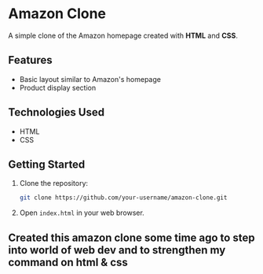 # Amazon Clone

A simple clone of the Amazon homepage created with **HTML** and **CSS**.

## Features
- Basic layout similar to Amazon's homepage
- Product display section

## Technologies Used

- HTML
- CSS

## Getting Started

1. Clone the repository:

    ```bash
    git clone https://github.com/your-username/amazon-clone.git
    ```

2. Open `index.html` in your web browser.

## Created this amazon clone some time ago to step into world of web dev and to strengthen my command on html & css 
